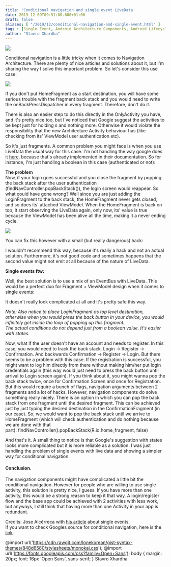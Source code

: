 ```yaml
---
title: 'Conditional navigation and single event LiveData'
date: 2019-12-09T09:51:00.000+01:00
draft: false
aliases: [ "/2019/12/conditional-navigation-and-single-event.html" ]
tags : [Single Event, Android Architecture Components, Android Lifecycle, Android Navigation, LiveData]
author: "Stavro Xhardha"
---
```


[![](https://static.zerochan.net/Juudai.Yuuki.full.2665499.gif)](https://static.zerochan.net/Juudai.Yuuki.full.2665499.gif)

  
Conditional navigation is a little tricky when it comes to Navigation Architecture. There are plenty of nice articles and solutions about it, but I'm sharing the way I solve this important problem. So let's consider this use case:  
  

[![](https://1.bp.blogspot.com/-cMm5C3r30C4/Xe0VhMFHkNI/AAAAAAAAQq4/ftOp5qnc8e0mpkdXlfkfx6xxaBKFdXBAQCEwYBhgL/s1600/Untitled%2BDiagram.jpg)](https://1.bp.blogspot.com/-cMm5C3r30C4/Xe0VhMFHkNI/AAAAAAAAQq4/ftOp5qnc8e0mpkdXlfkfx6xxaBKFdXBAQCEwYBhgL/s1600/Untitled%2BDiagram.jpg)

  
If you don't put HomeFragment as a start destination, you will have some serious trouble with the fragment back stack and you would need to write the onBackPressDispatcher in every fragment. Therefore, don't do it.  
  
There is also an easier step to do this directly in the OnlyActivity you have, and it's pretty nice too, but I've noticed that Google suggest the activities to be kept just for holding <fragment>s and nothing more. Otherwise it would violate the responsibility that the new Architecture Activity behaviour has (like checking from its' ViewModel user authentication etc).  
  
So it's just fragments. A common problem you might face is when you use LiveData<T> the usual way for this case. I'm not handling the way google does it [here](https://developer.android.com/guide/navigation/navigation-conditional), because that's already implemented in their documentation. So for instance, I'm just handling a boolean in this case (authenticated or not):  
  
**The problem**  
Now, if your login goes successful and you close the fragment by popping the back stack after the user authentication (findNavController.popBackStack()), the login screen would reappear. So what could have gone wrong? Well since you are just adding the LoginFragment to the back stack, the HomeFragment never gets closed, and so does its' attached ViewModel. When the HomeFragment is back on top, it start observing the LiveData<Boolean> again, only now, its' value is true because the ViewModel has been alive all the time, making it a never ending cycle.  
  

[![](https://1.bp.blogspot.com/-_FQdO95gx4k/Xe1dl49sUmI/AAAAAAAAQrE/xvfUA2BQd3QbkPMWfo26zq7hcEhmkP5RwCLcBGAsYHQ/s1600/ZDPSWSr.gif)](https://1.bp.blogspot.com/-_FQdO95gx4k/Xe1dl49sUmI/AAAAAAAAQrE/xvfUA2BQd3QbkPMWfo26zq7hcEhmkP5RwCLcBGAsYHQ/s1600/ZDPSWSr.gif)

  
You can fix this however with a small (but really dangerous) hack:  
  
I wouldn't recommend this way, because it's really a hack and not an actual solution. Furthermore, it's not good code and sometimes happens that the second value might not emit at all because of the nature of LiveData.  
  
**Single events ftw:**  
  
Well, the best solution is to use a mix of an EventBus with LiveData. This would be a perfect duo for Fragment + ViewModel design when it comes to single events:  
  
It doesn't really look complicated at all and it's pretty safe this way.  
  
_Note: Also notice to place LoginFragment as top level destination, otherwise when you would press the back button in your device, you would infinitely get inside the loop of popping up this fragment._  
_The actual conditions do not depend just from a boolean value. It's easier with states._  
  
Now, what if the user doesn't have an account and needs to register. In this case, you would need to track the back stack. Login -> Register -> Confirmation. And backwards Confirmation -> Register -> Login. But there seems to be a problem with this case. If the registration is successful, you might want to log him directly from there without making him/her put login credentials again (this way would just need to press the back button until arrival to Login screen again). If you think about it, you might wanna pop the back stack twice, once for Confirmation Screen and once for Registration. But this would require a bunch of flags, navigation arguments between 2 fragments and a lot of hacks. However, navigation components do solve something really nicely. There is an option in which you can pop the back stack from one fragment until the desired fragment. This can be achieved just by just typing the desired destination in the ConfirmationFragment (in our case). So, we would want to pop the back stack until we arrive to HomeFragment (which will check authentication and do nothing because we are done with that part): findNavController().popBackStack(R.id.home\_fragment, false)  
  
And that's it. A small thing to notice is that Google's suggestion with states looks more complicated but it is more reliable as a solution. I was just handling the problem of single events with live data and showing a simpler way for conditional navigation.  
  

#### **Conclusion.**

  
The navigation components might have complicated a little bit the conditional navigation. However for people who are willing to use single activity, this solution is pretty nice, I guess. If you have more than one activity, this would be a strong reason to keep it that way. A login/register flow and the base app could be achieved with 2 activities with less work, but anyways, I still think that having more than one Activity in your app is redundant.  
  
Credits: Jose Alcérreca with [his article](https://medium.com/androiddevelopers/livedata-with-snackbar-navigation-and-other-events-the-singleliveevent-case-ac2622673150) about single events.  
If you want to check Googles source for conditional navigation, here is the [link](https://developer.android.com/guide/navigation/navigation-conditional).  
  
@import url('https://cdn.rawgit.com/lonekorean/gist-syntax-themes/848d6580/stylesheets/monokai.css'); @import url('https://fonts.googleapis.com/css?family=Open+Sans'); body { margin: 20px; font: 16px 'Open Sans', sans-serif; } Stavro Xhardha